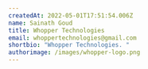 ```yaml
---
createdAt: 2022-05-01T17:51:54.006Z
name: Sainath Goud
title: Whopper Technologies
email: whoppertechnologies@gmail.com
shortbio: "Whopper Technologies. "
authorimage: /images/whopper-logo.png
---
```

